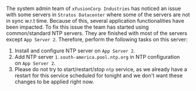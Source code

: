 The system admin team of `xFusionCorp Industries` has noticed an issue with some servers in `Stratos Datacenter` where some of the servers are not in sync w.r.t time. Because of this, several application functionalities have been impacted. To fix this issue the team has started using common/standard NTP servers. They are finished with most of the servers except `App Server 2`. Therefore, perform the following tasks on this server:

1. Install and configure NTP server on `App Server 2`.
2. Add NTP server `1.south-america.pool.ntp.org` in NTP configuration on `App Server 2`.
3. Please do not try to start/restart/stop `ntp` service, as we already have a restart for this service scheduled for tonight and we don't want these changes to be applied right now.